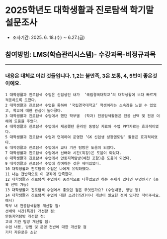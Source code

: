 # 2025학년도 대학생활과 진로탐색  학기말 설문조사
- 조사기간: 2025. 6. 18.(수) ∼ 6.27.(금)
## 참여방법: LMS(학습관리시스템)- 수강과목-비정규과목
---
### 내용은 대체로 이런 것들입니다. 1,2는 불만족, 3은 보통, 4, 5번이 좋은것 이예요.
```
1 대학생활과 진로탐색 수업은 신입생인 내가  ‘국립경국대학교’의 대학생활에 보다 빠르게 적응하도록 도왔다. 
2 대학생활과 진로탐색 수업을 통하여 ‘국립경국대학교’ 학생이라는 소속감을 느낄 수 있었고, 학교에 대한 관심이 높아졌다. 
3 대학생활과 진로탐색 수업에서 했던 학부별  (학과) 전공탐색활동은 전공 선택 및 전공 이해에 도움을 주었다. 
4 대학생활과 진로탐색 수업에서 제공했던 온라인 동영상 자료와 수업 PPT자료는 효과적이였다.
5 대학생활과 진로탐색 수업과 연계하여 운영한 ‘GK 신입생 성장멘토링’ 활동은 효과적이였다. 
6 대학생활과 진로탐색 수업에서 교내 기관 탐방은 도움이 되었다.  
7 대학생활과 진로탐색 수업에서 선배와 시간(특강)은 도움이 되었다. 
8 대학생활과 진로탐색 수업에서 안동지역탐방(예천 포함)은 도움이 되었다. 
9 대학생활과 진로탐색 수업에 참여하는 것은 재미있었다. 
10 대학생활과 진로탐색 수업은 나에게 유익하였다. 
11 나는 전반적으로 이 강좌에 만족한다. 
12 대학생활과 진로탐색 수업에서 중점적으로 다루었으면 하는 주제가 있다면 무엇인가? (중복 선택 가능)
13 대학생활과 진로탐색 수업에서 좋았던 점은 무엇인가요? (수업내용, 방법 등)  
14 대학생활과 진로탐색 수업에 대한 소감(의견)이나 개선이 필요한 점이 있다면 적어주세요. 
예시) 
학부 내 전공탐색활동 개선할 점:
선배와 시간(특강) 개선할 점: 
안동지역탐방 개선할 점:
교내 기관 탐방 개선할 점:
수업 내용, 방법 및 운영 전반에 대한 개선할 점 
기타 자유로운 소감
```
